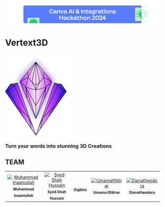<img src="https://github.com/ShahxHussain/Vertext3D/blob/main/Logos/hackathon.png" alt="Canva AI & Integration Hackathon" />

# Vertext3D

<img src="https://github.com/ShahxHussain/Vertext3D/blob/main/Logos/Vertext3D%20Logo.png" alt="Vertext3D" width="200"/>

### Turn your words into stunning 3D Creations

## TEAM

<table >
    <tbody>
        <tr>
            <td align="center">
                <a href="https://github.com/m-inaam">
                    <img src="https://avatars.githubusercontent.com/u/94857175?v=4" width="150px; height="150px" alt="Muhammad Inaamullah"/>
                    <br />
                    <sub><b>Muhammad Inaamullah</b></sub>
                </a> 
            </td>
            <td align="center">
                <a href="https://github.com/shahxhussain">
                    <img src="https://avatars.githubusercontent.com/u/129790640?v=4" width="150px; height="150px" alt="Syed Shah Hussain"/>
                    <br />
                    <sub><b>Syed Shah Hussain</b></sub>
                </a> 
            </td>
            <td align="center">
                <a href="https://github.com/Gigikhz">
                    <img src="https://avatars.githubusercontent.com/u/171891398?v=4" width="150px; height="150px" alt=""/>
                    <br />
                    <sub><b>Gigikhz</b></sub>
                </a> 
            </td>
            <td align="center">
                <a href="https://github.com/Umamaiftikhar">
                    <img src="https://avatars.githubusercontent.com/u/124132923?v=4"width="150px; height="150px" alt="Umamaiftikhar"/>
                    <br />
                    <sub><b>Umama Iftikhar</b></sub>
                </a> 
            </td>
         <td align="center">
                <a href="https://github.com/Dianatheodora">
                    <img src="https://avatars.githubusercontent.com/u/174891082?v=4" width="150px; height="150px" alt="Dianatheodora"/>
                    <br />
                    <sub><b>Dianatheodora</b></sub>
                </a> 
            </td>
        </tr> 
</tbody>
<table>

 
